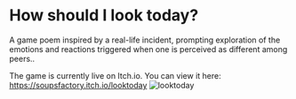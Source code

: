 # How should I look today?
A game poem inspired by a real-life incident, prompting exploration of the emotions and reactions triggered when one is perceived as different among peers..

The game is currently live on Itch.io. You can view it here: https://soupsfactory.itch.io/looktoday
![looktoday](https://github.com/supriyaDutta/looktoday/assets/34511068/92285feb-5bf8-4f3a-9bf0-bebef2534837)




